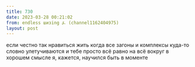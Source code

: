 ```yaml
---
title: 730
date: 2023-03-28 00:21:02
from: endless шизing ⍼ (channel1162404975)
layout: post
---
```


если честно так нравиться жить когда все загоны и комплексы куда-то словно улетучиваются и тебе просто всё равно на всё вокруг в хорошем смысле
я, кажется, научился быть в моменте
